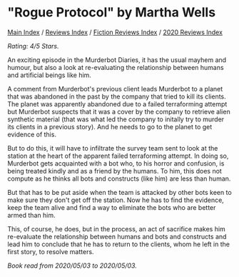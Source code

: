# "Rogue Protocol" by Martha Wells

[Main Index](../../../README.md) / [Reviews Index](../../README.md) / [Fiction Reviews Index](../README.md) / [2020 Reviews Index](README.md)

*Rating: 4/5 Stars.*

An exciting episode in the Murderbot Diaries, it has the usual mayhem and humour, but also a look at re-evaluating the relationship between humans and artificial beings like him.

A comment from Murderbot's previous client leads Murderbot to a planet that was abandoned in the past by the company that tried to kill its clients. The planet was apparently abandoned due to a failed terraforming attempt but Murderbot suspects that it was a cover by the company to retrieve alien synthetic material (that was what led the company to initally try to murder its clients in a previous story). And he needs to go to the planet to get evidence of this.

But to do this, it will have to infiltrate the survey team sent to look at the station at the heart of the apparent failed terraforming attempt. In doing so, Murderbot gets acquainted with a bot who, to his horror and confusion, is being treated kindly and as a friend by the humans. To him, this does not compute as he thinks all bots and constructs (like him) are less than human.

But that has to be put aside when the team is attacked by other bots keen to make sure they don't get off the station. Now he has to find the evidence, keep the team alive and find a way to eliminate the bots who are better armed than him.

This, of course, he does, but in the process, an act of sacrifice makes him re-evaluate the relationship between humans and bots and constructs and lead him to conclude that he has to return to the clients, whom he left in the first story, to resolve matters.

*Book read from 2020/05/03 to 2020/05/03.*
